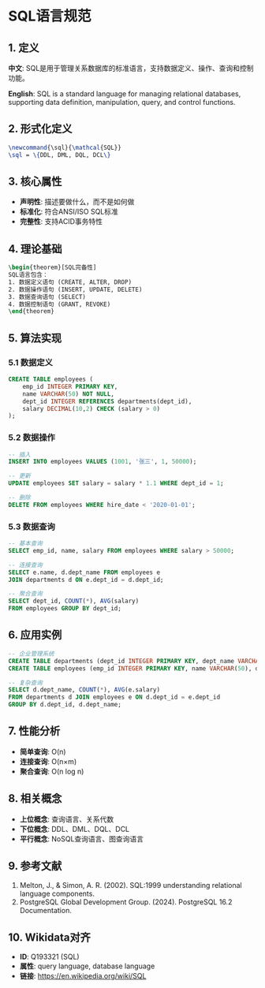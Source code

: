 # SQL语言规范

## 1. 定义

**中文**: SQL是用于管理关系数据库的标准语言，支持数据定义、操作、查询和控制功能。

**English**: SQL is a standard language for managing relational databases, supporting data definition, manipulation, query, and control functions.

## 2. 形式化定义

```latex
\newcommand{\sql}{\mathcal{SQL}}
\sql = \{DDL, DML, DQL, DCL\}
```

## 3. 核心属性

- **声明性**: 描述要做什么，而不是如何做
- **标准化**: 符合ANSI/ISO SQL标准
- **完整性**: 支持ACID事务特性

## 4. 理论基础

```latex
\begin{theorem}[SQL完备性]
SQL语言包含：
1. 数据定义语句 (CREATE, ALTER, DROP)
2. 数据操作语句 (INSERT, UPDATE, DELETE)
3. 数据查询语句 (SELECT)
4. 数据控制语句 (GRANT, REVOKE)
\end{theorem}
```

## 5. 算法实现

### 5.1 数据定义

```sql
CREATE TABLE employees (
    emp_id INTEGER PRIMARY KEY,
    name VARCHAR(50) NOT NULL,
    dept_id INTEGER REFERENCES departments(dept_id),
    salary DECIMAL(10,2) CHECK (salary > 0)
);
```

### 5.2 数据操作

```sql
-- 插入
INSERT INTO employees VALUES (1001, '张三', 1, 50000);

-- 更新
UPDATE employees SET salary = salary * 1.1 WHERE dept_id = 1;

-- 删除
DELETE FROM employees WHERE hire_date < '2020-01-01';
```

### 5.3 数据查询

```sql
-- 基本查询
SELECT emp_id, name, salary FROM employees WHERE salary > 50000;

-- 连接查询
SELECT e.name, d.dept_name FROM employees e 
JOIN departments d ON e.dept_id = d.dept_id;

-- 聚合查询
SELECT dept_id, COUNT(*), AVG(salary) 
FROM employees GROUP BY dept_id;
```

## 6. 应用实例

```sql
-- 企业管理系统
CREATE TABLE departments (dept_id INTEGER PRIMARY KEY, dept_name VARCHAR(50));
CREATE TABLE employees (emp_id INTEGER PRIMARY KEY, name VARCHAR(50), dept_id INTEGER);

-- 复杂查询
SELECT d.dept_name, COUNT(*), AVG(e.salary)
FROM departments d JOIN employees e ON d.dept_id = e.dept_id
GROUP BY d.dept_id, d.dept_name;
```

## 7. 性能分析

- **简单查询**: O(n)
- **连接查询**: O(n×m)
- **聚合查询**: O(n log n)

## 8. 相关概念

- **上位概念**: 查询语言、关系代数
- **下位概念**: DDL、DML、DQL、DCL
- **平行概念**: NoSQL查询语言、图查询语言

## 9. 参考文献

1. Melton, J., & Simon, A. R. (2002). SQL:1999 understanding relational language components.
2. PostgreSQL Global Development Group. (2024). PostgreSQL 16.2 Documentation.

## 10. Wikidata对齐

- **ID**: Q193321 (SQL)
- **属性**: query language, database language
- **链接**: <https://en.wikipedia.org/wiki/SQL>
